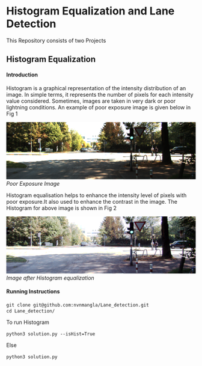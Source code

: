 # Histogram Equalization and Lane Detection
This Repository consists of two Projects 
## Histogram Equalization
#### Introduction

Histogram is a graphical representation of the intensity distribution of
an image. In simple terms, it represents the number of pixels for each
intensity value considered. Sometimes, images are taken in very dark or
poor lightning conditions. An example of poor exposure image is given
below in Fig 1

![Poor Exposure Image](https://github.com/nvnmangla/Lane_detection/blob/9961ec55cd0a6bf3d274ec43a5f537895c4e526b/adaptive_hist_data/0000000000.png)*Poor Exposure Image*

Histogram equalisation helps to enhance the intensity level of pixels with poor exposure.It also used to enhance the contrast in the image.
The Histogram for above image is shown in Fig 2

![Histogram Image](https://github.com/nvnmangla/Lane_detection/blob/729b4dba8c5547eb3486fa24cbde8e61903ad2a1/histogram_results/result_hist.png)*Image after Histogram equalization*





#### Running Instructions
```
git clone git@github.com:nvnmangla/Lane_detection.git
cd Lane_detection/
```
To run Histogram
```
python3 solution.py --isHist=True

```
Else
```
python3 solution.py
```